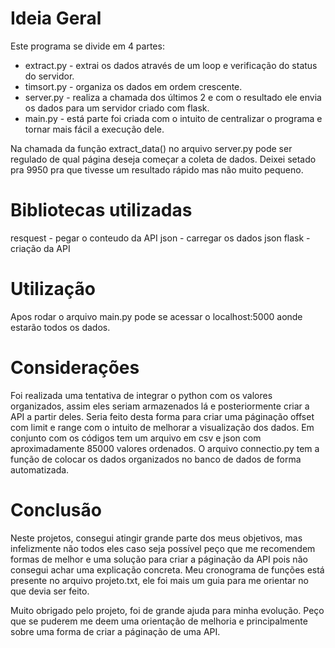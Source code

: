 # **Ideia Geral**

Este programa se divide em 4 partes:
* extract.py - extrai os dados através de um loop e verificação do status 
do servidor.
* timsort.py - organiza os dados em ordem crescente.
* server.py - realiza a chamada dos últimos 2 e com o resultado ele envia os
dados para um servidor criado com flask.
* main.py - está parte foi criada com o intuito de centralizar o programa
e tornar mais fácil a execução dele.

Na chamada da função extract_data() no arquivo server.py pode ser regulado
de qual página deseja começar a coleta de dados. Deixei setado pra 9950 pra que
tivesse um resultado rápido mas não muito pequeno.

# **Bibliotecas utilizadas**

resquest - pegar o conteudo da API
json - carregar os dados json
flask - criação da API

# **Utilização**

Apos rodar o arquivo main.py pode se acessar o localhost:5000 aonde estarão todos
os dados.

# **Considerações**

Foi realizada uma tentativa de integrar o python com os valores organizados,
assim eles seriam armazenados lá e posteriormente criar a API a partir deles. Seria feito desta
forma para criar uma páginação offset com limit e range com o intuito de melhorar a visualização
dos dados.
Em conjunto com os códigos tem um arquivo em csv e json com aproximadamente 85000 valores ordenados.
O arquivo connectio.py tem a função de colocar os dados organizados no banco de dados de forma
automatizada.

# **Conclusão**

Neste projetos, consegui atingir grande parte dos meus objetivos, mas infelizmente não todos eles
caso seja possível peço que me recomendem formas de melhor e uma solução para criar a páginação da API
pois não consegui achar uma explicação concreta.
Meu cronograma de funções está presente no arquivo projeto.txt, ele foi mais um guia para me
orientar no que devia ser feito.

Muito obrigado pelo projeto, foi de grande ajuda para minha evolução. Peço que se puderem
me deem uma orientação de melhoria e principalmente sobre uma forma de criar a páginação de uma API.
